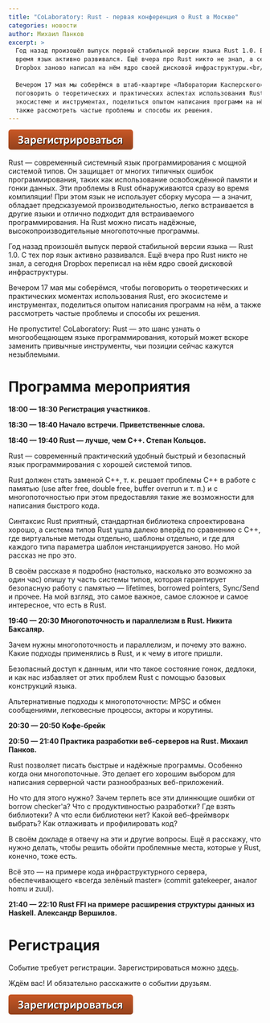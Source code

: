 ```yaml
---
title: "CoLaboratory: Rust - первая конференция о Rust в Москве"
categories: новости
author: Михаил Панков
excerpt: >
  Год назад произошёл выпуск первой стабильной версии языка Rust 1.0. Всё это
  время язык активно развивался. Ещё вчера про Rust никто не знал, а сегодня
  Dropbox заново написал на нём ядро своей дисковой инфраструктуры.<br/>

  Вечером 17 мая мы соберёмся в штаб-квартире «Лаборатории Касперского», чтобы
  поговорить о теоретических и практических аспектах использования Rust, его
  экосистеме и инструментах, поделиться опытом написания программ на нём, а
  также рассмотреть частые проблемы и способы их решения.
---
```


<a href="https://laboratoriya-kasperskogo.timepad.ru/event/323535/">
<img src="/images/2016-04-25-colaboratory-rust/button.png" alt="зарегистрироваться" style="width: 248px;"/>
</a>

Rust — современный системный язык программирования с мощной системой типов. Он
защищает от многих типичных ошибок программирования, таких как использование
освобождённой памяти и гонки данных. Эти проблемы в Rust обнаруживаются сразу во
время компиляции! При этом язык не использует сборку мусора — а значит, обладает
предсказуемой производительностью, легко встраивается в другие языки и отлично
подходит для встраиваемого программирования. На Rust можно писать надёжные,
высокопроизводительные многопоточные программы.

Год назад произошёл выпуск первой стабильной версии языка — Rust 1.0. С тех пор
язык активно развивался. Ещё вчера про Rust никто не знал, а сегодня Dropbox
переписал на нём ядро своей дисковой инфраструктуры.

Вечером 17 мая мы соберёмся, чтобы поговорить о теоретических и практических
моментах использования Rust, его экосистеме и инструментах, поделиться опытом
написания программ на нём, а также рассмотреть частые проблемы и способы их
решения.

Не пропустите! CoLaboratory: Rust — это шанс узнать о многообещающем языке
программирования, который может вскоре заменить привычные инструменты, чьи
позиции сейчас кажутся незыблемыми.

# Программа мероприятия

**18:00 — 18:30 Регистрация участников.**

**18:30 — 18:40 Начало встречи. Приветственные слова.**

**18:40 — 19:40 Rust — лучше, чем C++. Степан Кольцов.**

Rust — современный практический удобный быстрый и безопасный язык
программирования с хорошей системой типов.

Rust должен стать заменой C++, т. к. решает проблемы C++ в работе с памятью (use
after free, double free, buffer overrun и т. п.) и с многопоточностью при этом
предоставляя такие же возможности для написания быстрого кода.

Синтаксис Rust приятный, стандартная библиотека спроектирована хорошо, а система
типов Rust ушла далеко вперёд по сравнению с C++, где виртуальные методы
отдельно, шаблоны отдельно, и где для каждого типа параметра шаблон
инстанциируется заново. Но мой рассказ не про это.

В своём рассказе я подробно (настолько, насколько это возможно за один час)
опишу ту часть системы типов, которая гарантирует безопасную работу с памятью —
lifetimes, borrowed pointers, Sync/Send и прочее. На мой взгляд, это самое
важное, самое сложное и самое интересное, что есть в Rust.

**19:40 — 20:30 Многопоточность и параллелизм в Rust. Никита Баксаляр.**

Зачем нужны многопоточность и параллелизм, и почему это важно. Какие подходы
применялись в Rust, и к чему в итоге пришли.

Безопасный доступ к данным, или что такое состояние гонок, дедлоки, и как нас
избавляет от этих проблем Rust с помощью базовых конструкций языка.

Альтернативные подходы к многопоточности: MPSC и обмен сообщениями, легковесные
процессы, акторы и корутины.

**20:30 — 20:50 Кофе-брейк**

**20:50 — 21:40 Практика разработки веб-серверов на Rust. Михаил Панков.**

Rust позволяет писать быстрые и надёжные программы. Особенно когда они
многопоточные. Это делает его хорошим выбором для написания серверной части
разнообразных веб-приложений.

Но что для этого нужно? Зачем терпеть все эти длиннющие ошибки от borrow
checker'а? Что с продуктивностью разработки? Где взять библиотеки? А что если
библиотеки нет? Какой веб-фреймворк выбрать? Как отлаживать и профилировать код?

В своём докладе я отвечу на эти и другие вопросы. Ещё я расскажу, что нужно
делать, чтобы решить обойти проблемные места, которые у Rust, конечно, тоже
есть.

Всё это — на примере кода инфраструктурного сервера, обеспечивающего «всегда
зелёный master» (commit gatekeeper, аналог homu и zuul).

**21:40 — 22:10 Rust FFI на примере расширения структуры данных из Haskell.
Александр Вершилов.**

# Регистрация

Событие требует регистрации. Зарегистрироваться можно
[здесь](https://laboratoriya-kasperskogo.timepad.ru/event/323535/).

Ждём вас! И обязательно расскажите о событии друзьям.

<a href="https://laboratoriya-kasperskogo.timepad.ru/event/323535/">
<img src="/images/2016-04-25-colaboratory-rust/button.png" alt="зарегистрироваться" style="width: 248px;"/>
</a>
